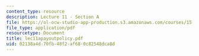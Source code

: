 ```yaml
---
content_type: resource
description: Lecture 11 - Section A
file: https://ol-ocw-studio-app-production.s3.amazonaws.com/courses/15-402-finance-theory-ii-spring-2003/02138a4d70fb48f2af680c82548dca8d_lec11apayoutpolicy.pdf
file_type: application/pdf
resourcetype: Document
title: lec11apayoutpolicy.pdf
uid: 02138a4d-70fb-48f2-af68-0c82548dca8d
---
```

